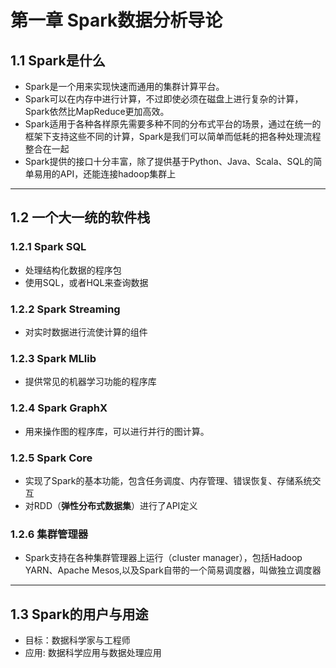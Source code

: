 # 第一章 Spark数据分析导论
## 1.1 Spark是什么
- Spark是一个用来实现快速而通用的集群计算平台。
- Spark可以在内存中进行计算，不过即使必须在磁盘上进行复杂的计算，Spark依然比MapReduce更加高效。
- Spark适用于各种各样原先需要多种不同的分布式平台的场景，通过在统一的框架下支持这些不同的计算，Spark是我们可以简单而低耗的把各种处理流程整合在一起
- Spark提供的接口十分丰富，除了提供基于Python、Java、Scala、SQL的简单易用的API，还能连接hadoop集群上
---
## 1.2 一个大一统的软件栈
### 1.2.1 Spark SQL 
- 处理结构化数据的程序包
- 使用SQL，或者HQL来查询数据
### 1.2.2 Spark Streaming 
- 对实时数据进行流使计算的组件
### 1.2.3 Spark MLlib 
- 提供常见的机器学习功能的程序库
### 1.2.4 Spark GraphX 
- 用来操作图的程序库，可以进行并行的图计算。
### 1.2.5 Spark Core
- 实现了Spark的基本功能，包含任务调度、内存管理、错误恢复、存储系统交互
- 对RDD（**弹性分布式数据集**）进行了API定义
### 1.2.6 集群管理器
- Spark支持在各种集群管理器上运行（cluster manager），包括Hadoop YARN、Apache Mesos,以及Spark自带的一个简易调度器，叫做独立调度器
---
## 1.3 Spark的用户与用途
- 目标：数据科学家与工程师 
- 应用: 数据科学应用与数据处理应用
